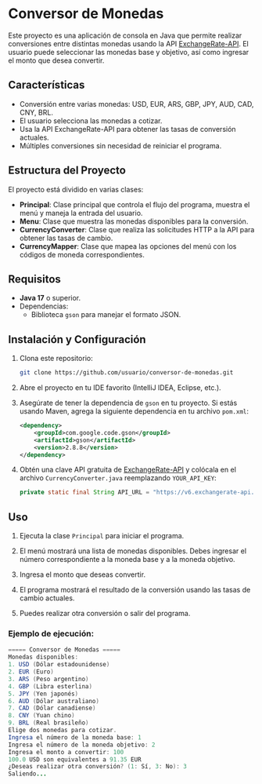 # Conversor de Monedas

Este proyecto es una aplicación de consola en Java que permite realizar conversiones entre distintas monedas usando la API [ExchangeRate-API](https://www.exchangerate-api.com/). El usuario puede seleccionar las monedas base y objetivo, así como ingresar el monto que desea convertir.

## Características

- Conversión entre varias monedas: USD, EUR, ARS, GBP, JPY, AUD, CAD, CNY, BRL.
- El usuario selecciona las monedas a cotizar.
- Usa la API ExchangeRate-API para obtener las tasas de conversión actuales.
- Múltiples conversiones sin necesidad de reiniciar el programa.

## Estructura del Proyecto

El proyecto está dividido en varias clases:

- **Principal**: Clase principal que controla el flujo del programa, muestra el menú y maneja la entrada del usuario.
- **Menu**: Clase que muestra las monedas disponibles para la conversión.
- **CurrencyConverter**: Clase que realiza las solicitudes HTTP a la API para obtener las tasas de cambio.
- **CurrencyMapper**: Clase que mapea las opciones del menú con los códigos de moneda correspondientes.

## Requisitos

- **Java 17** o superior.
- Dependencias:
  - Biblioteca `gson` para manejar el formato JSON.

## Instalación y Configuración

1. Clona este repositorio:

   ```bash
   git clone https://github.com/usuario/conversor-de-monedas.git

2. Abre el proyecto en tu IDE favorito (IntelliJ IDEA, Eclipse, etc.).

3. Asegúrate de tener la dependencia de `gson` en tu proyecto. Si estás usando Maven, agrega la siguiente dependencia en tu archivo `pom.xml`:

   ```xml
   <dependency>
       <groupId>com.google.code.gson</groupId>
       <artifactId>gson</artifactId>
       <version>2.8.8</version>
   </dependency>

4. Obtén una clave API gratuita de [ExchangeRate-API](https://www.exchangerate-api.com/) y colócala en el archivo `CurrencyConverter.java` reemplazando `YOUR_API_KEY`:

   ```java
   private static final String API_URL = "https://v6.exchangerate-api.com/v6/YOUR_API_KEY/latest/";

## Uso

1. Ejecuta la clase `Principal` para iniciar el programa.

2. El menú mostrará una lista de monedas disponibles. Debes ingresar el número correspondiente a la moneda base y a la moneda objetivo.

3. Ingresa el monto que deseas convertir.

4. El programa mostrará el resultado de la conversión usando las tasas de cambio actuales.

5. Puedes realizar otra conversión o salir del programa.


### Ejemplo de ejecución:

```java
===== Conversor de Monedas =====
Monedas disponibles:
1. USD (Dólar estadounidense)
2. EUR (Euro)
3. ARS (Peso argentino)
4. GBP (Libra esterlina)
5. JPY (Yen japonés)
6. AUD (Dólar australiano)
7. CAD (Dólar canadiense)
8. CNY (Yuan chino)
9. BRL (Real brasileño)
Elige dos monedas para cotizar.
Ingresa el número de la moneda base: 1
Ingresa el número de la moneda objetivo: 2
Ingresa el monto a convertir: 100
100.0 USD son equivalentes a 91.35 EUR
¿Deseas realizar otra conversión? (1: Sí, 3: No): 3
Saliendo...


